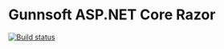 # Gunnsoft ASP.NET Core Razor

[![Build status](https://ci.appveyor.com/api/projects/status/q89piwuy1286htr9/branch/master?svg=true)](https://ci.appveyor.com/project/andrewgunn/gunnsoft-aspnetcore-razor/branch/master)
